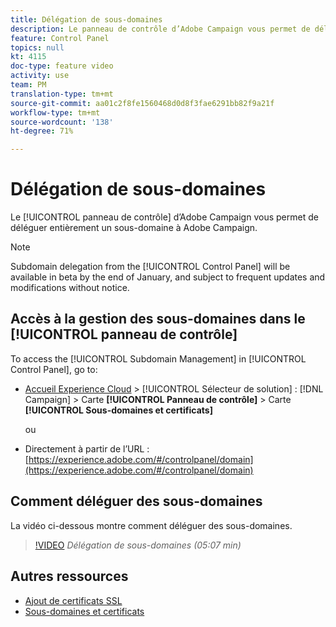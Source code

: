 ```yaml
---
title: Délégation de sous-domaines
description: Le panneau de contrôle d’Adobe Campaign vous permet de déléguer entièrement un sous-domaine à Adobe Campaign. Pour ce faire, suivez les étapes ci-après.
feature: Control Panel
topics: null
kt: 4115
doc-type: feature video
activity: use
team: PM
translation-type: tm+mt
source-git-commit: aa01c2f8fe1560468d0d8f3fae6291bb82f9a21f
workflow-type: tm+mt
source-wordcount: '138'
ht-degree: 71%

---
```



# Délégation de sous-domaines

Le [!UICONTROL panneau de contrôle] d’Adobe Campaign vous permet de déléguer entièrement un sous-domaine à Adobe Campaign.

>[!NOTE]
>
>Subdomain delegation from the [!UICONTROL Control Panel] will be available in beta by the end of January, and subject to frequent updates and modifications without notice.

## Accès à la gestion des sous-domaines dans le [!UICONTROL panneau de contrôle]

To access the [!UICONTROL Subdomain Management] in [!UICONTROL Control Panel], go to:

* [Accueil Experience Cloud](https://experience.adobe.com/#/home) > [!UICONTROL Sélecteur de solution] : [!DNL Campaign] > Carte **[!UICONTROL Panneau de contrôle]** > Carte **[!UICONTROL Sous-domaines et certificats]**

   ou
* Directement à partir de l’URL : [https://experience.adobe.com/#/controlpanel/domain](https://experience.adobe.com/#/controlpanel/domain)

## Comment déléguer des sous-domaines

La vidéo ci-dessous montre comment déléguer des sous-domaines.

>[!VIDEO](https://video.tv.adobe.com/v/31390?quality=12)
*Délégation de sous-domaines (05:07 min)*

## Autres ressources

* [Ajout de certificats SSL](/help/administrating/control-panel/adding-ssl-certificates.md)
* [Sous-domaines et certificats](https://docs.adobe.com/content/help/fr-FR/control-panel/using/subdomains-and-certificates/renewing-subdomain-certificate.html)
